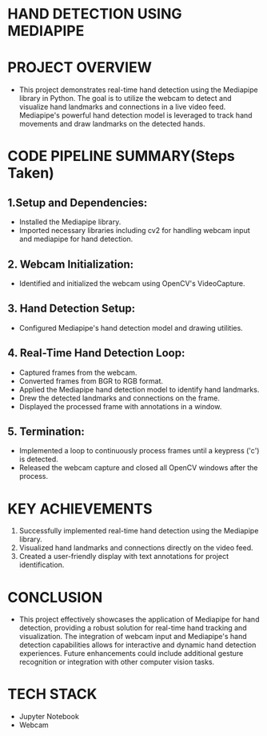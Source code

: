 # HAND DETECTION USING MEDIAPIPE

# PROJECT OVERVIEW
- This project demonstrates real-time hand detection using the Mediapipe library in Python. The goal is to utilize the webcam to detect and visualize hand landmarks and connections in a live video feed. Mediapipe's powerful hand detection model is leveraged to track hand movements and draw landmarks on the detected hands.

# CODE PIPELINE SUMMARY(Steps Taken)
## 1.Setup and Dependencies:
- Installed the Mediapipe library.
- Imported necessary libraries including cv2 for handling webcam input and mediapipe for hand detection.

## 2. Webcam Initialization:
- Identified and initialized the webcam using OpenCV's VideoCapture.

## 3. Hand Detection Setup:
- Configured Mediapipe's hand detection model and drawing utilities.

## 4. Real-Time Hand Detection Loop:
-  Captured frames from the webcam.
-  Converted frames from BGR to RGB format.
-  Applied the Mediapipe hand detection model to identify hand landmarks.
-  Drew the detected landmarks and connections on the frame.
-  Displayed the processed frame with annotations in a window.

## 5. Termination:
-  Implemented a loop to continuously process frames until a keypress ('c') is detected.
-  Released the webcam capture and closed all OpenCV windows after the process.

# KEY ACHIEVEMENTS
1. Successfully implemented real-time hand detection using the Mediapipe library.
2. Visualized hand landmarks and connections directly on the video feed.
3. Created a user-friendly display with text annotations for project identification.

# CONCLUSION
- This project effectively showcases the application of Mediapipe for hand detection, providing a robust solution for real-time hand tracking and visualization. The integration of webcam input and Mediapipe's hand detection capabilities allows for interactive and dynamic hand detection experiences. Future enhancements could include additional gesture recognition or integration with other computer vision tasks.

# TECH STACK
-  Jupyter Notebook
-  Webcam
